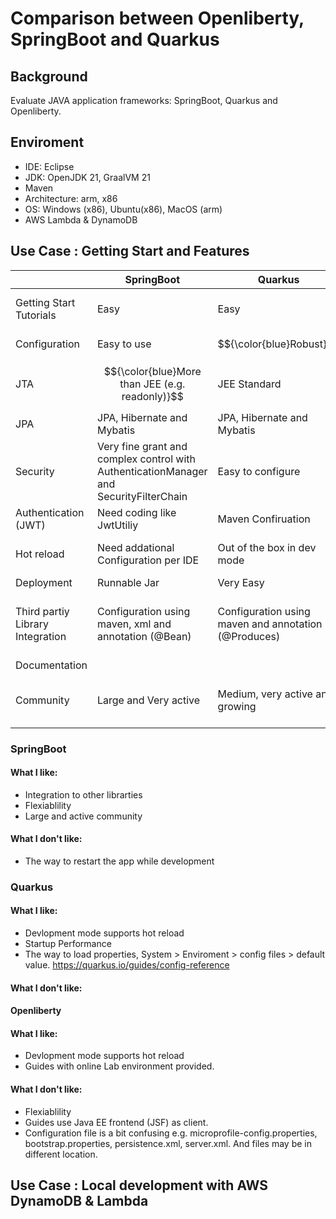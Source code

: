 # Comparison between Openliberty, SpringBoot and Quarkus 

## Background

Evaluate JAVA application frameworks: SpringBoot, Quarkus and Openliberty.
 



## Enviroment 
- IDE: Eclipse
- JDK: OpenJDK 21, GraalVM 21
- Maven
- Architecture: arm, x86
- OS: Windows (x86), Ubuntu(x86), MacOS (arm)
- AWS Lambda & DynamoDB



## Use Case : Getting Start and Features
|  |  SpringBoot |  Quarkus |  Openliberty |
| ------------ | ------------ | ------------ | ------------ | 
| Getting Start Tutorials|   Easy  |   Easy  |    Very Easy (if run in provied Lab)|
| Configuration|   Easy to use | $${\color{blue}Robust}$$ |  A bit confusing |
|  JTA | $${\color{blue}More than JEE (e.g. readonly)}$$  | JEE Standard |  JEE Standard|
|  JPA |  JPA, Hibernate and Mybatis  |   JPA, Hibernate and Mybatis  |  JPA and Hibernate  |
|  Security | Very fine grant and complex control with AuthenticationManager and SecurityFilterChain   |  Easy to configure |  Easy to configure  |
|  Authentication (JWT) |  Need coding like JwtUtiliy  |  Maven Confiruation | Server.xml confguration   |
|  Hot reload | Need addational Configuration per IDE | Out of the box in dev mode |  Out of the box in dev mode|
|  Deployment | Runnable Jar  | Very Easy  |  Very Easy |
| Third partiy Library Integration| Configuration using maven, xml and annotation (@Bean) | Configuration using maven and annotation (@Produces)|  Configuration in server.xml and annotation (@Produces)|
|  Documentation |    |    |    |
|  Community  | Large and Very active   | Medium, very active and growing  |  Small and look like a enterprise framework  |
 


 
### SpringBoot  
#### What I like:
- Integration to other librarties
- Flexiablility 
- Large and active community


#### What I don't like:
- The way to restart the app while development


### Quarkus
#### What I like:
- Devlopment mode supports hot reload 
- Startup Performance 
- The way to load properties, System > Enviroment > config files > default value. https://quarkus.io/guides/config-reference 


#### What I don't like:
 

 
#### Openliberty
#### What I like:
- Devlopment mode supports hot reload 
- Guides with online Lab environment provided. 

#### What I don't like:
- Flexiablility
- Guides use Java EE frontend (JSF) as client. 
- Configuration file is a bit confusing e.g. microprofile-config.properties, bootstrap.properties, persistence.xml, server.xml. And files may be in different location.


## Use Case : Local development with AWS DynamoDB & Lambda
 



